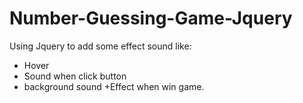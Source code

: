 # Number-Guessing-Game-Jquery

Using Jquery to add some effect sound like: 
 + Hover
 + Sound when click button
 + background sound
 +Effect when win game.
